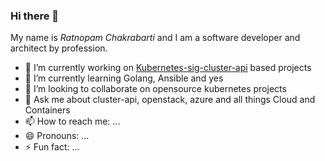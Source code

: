 ### Hi there 👋
My name is *Ratnopam Chakrabarti* and I am a software developer and architect by profession. 
<!--
**eratnch/eratnch** is a ✨ _special_ ✨ repository because its `README.md` (this file) appears on your GitHub profile.
-->


- 🔭 I’m currently working on [Kubernetes-sig-cluster-api](https://github.com/kubernetes-sigs/cluster-api) based projects
- 🌱 I’m currently learning Golang, Ansible and yes 
- 👯 I’m looking to collaborate on opensource kubernetes projects
- 💬 Ask me about cluster-api, openstack, azure and all things Cloud and Containers
- 📫 How to reach me: ...
- 😄 Pronouns: ...
- ⚡ Fun fact: ...

